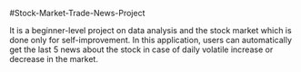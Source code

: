 #Stock-Market-Trade-News-Project

It is a beginner-level project on data analysis and the stock market which is done only for self-improvement. 
In this application, users can automatically get the last 5 news about the stock in case of daily volatile increase or decrease in the market.
